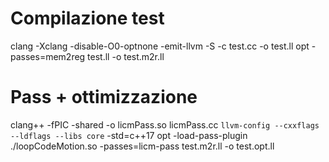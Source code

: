 # Compilazione test
clang -Xclang -disable-O0-optnone -emit-llvm -S -c test.cc -o test.ll
opt -passes=mem2reg test.ll -o test.m2r.ll


# Pass + ottimizzazione
clang++ -fPIC -shared -o licmPass.so licmPass.cc `llvm-config --cxxflags --ldflags --libs core` -std=c++17
opt -load-pass-plugin ./loopCodeMotion.so -passes=licm-pass test.m2r.ll -o test.opt.ll
